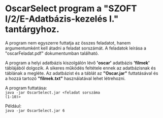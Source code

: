 # OscarSelect program a "SZOFT I/2/E-Adatbázis-kezelés I." tantárgyhoz.
A program nem egyszerre futtatja az összes feladatot, hanem argumentumként kell átadni a feladat sorszámát.
A feladatok leírása a "oscarFeladat.pdf" dokumentumban található.

A program a helyi adatbázis kiszolgálón lévő **'oscar'** adatbázis **'filmek'** táblájából dolgozik. A sikeres működés feltétele ennek az adatbázisnak és táblának a megléte.
Az adatbázist és a táblát az **"Oscar.jar"** futtatásával és a hozzá tartozó **"filmek.txt"** használatával lehet létrehozni.

A program futtatása:\
<code>java -jar OscarSelect.jar <feladat sorszáma (1-10)></code>


Például:\
<code>java -jar OscarSelect.jar 6</code>